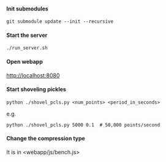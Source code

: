 #### Init submodules

`git submodule update --init --recursive`

#### Start the server

`./run_server.sh`

#### Open webapp

<http://localhost:8080>

#### Start shoveling pickles

`python ./shovel_pcls.py <num_points> <period_in_seconds>`

e.g.

`python ./shovel_pcls.py 5000 0.1  # 50,000 points/second`

#### Change the compression type

It is in <webapp/js/bench.js>
